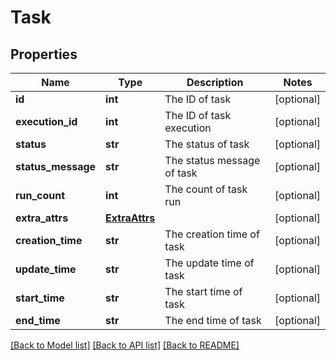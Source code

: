# Task

## Properties
Name | Type | Description | Notes
------------ | ------------- | ------------- | -------------
**id** | **int** | The ID of task | [optional] 
**execution_id** | **int** | The ID of task execution | [optional] 
**status** | **str** | The status of task | [optional] 
**status_message** | **str** | The status message of task | [optional] 
**run_count** | **int** | The count of task run | [optional] 
**extra_attrs** | [**ExtraAttrs**](ExtraAttrs.md) |  | [optional] 
**creation_time** | **str** | The creation time of task | [optional] 
**update_time** | **str** | The update time of task | [optional] 
**start_time** | **str** | The start time of task | [optional] 
**end_time** | **str** | The end time of task | [optional] 

[[Back to Model list]](../README.md#documentation-for-models) [[Back to API list]](../README.md#documentation-for-api-endpoints) [[Back to README]](../README.md)

